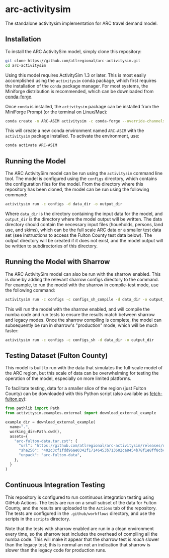 # arc-activitysim
The standalone activitysim implementation for ARC travel demand model.

## Installation

To install the ARC ActivitySim model, simply clone this repository:

```bash
git clone https://github.com/atlregional/arc-activitysim.git
cd arc-activitysim
``` 

Using this model requires ActivitySim 1.3 or later.  This is most easily
accomplished using the `activitysim` conda package, which first requires the
installation of the `conda` package manager.  For most systems, the Miniforge
distribution is recommended, which can be downloaded from 
[conda-forge](https://github.com/conda-forge/miniforge?tab=readme-ov-file#miniforge3).

Once `conda` is installed, the `activitysim` package can be installed from the 
MiniForge Prompt (or the terminal on Linux/Mac):

```bash
conda create -n ARC-ASIM activitysim -c conda-forge --override-channels
```

This will create a new conda environment named `ARC-ASIM` with the `activitysim`
package installed.  To activate the environment, use:

```bash 
conda activate ARC-ASIM
```

## Running the Model

The ARC ActivitySim model can be run using the `activitysim` command line tool.
The model is configured using the `configs` directory, which contains the
configuration files for the model.  From the directory where this repository 
has been cloned, the model can be run using the following command:

```bash
activitysim run -c configs -d data_dir -o output_dir
```

Where `data_dir` is the directory containing the input data for the model, and
`output_dir` is the directory where the model output will be written.  The data
directory should contain the necessary input files (houeholds, persons, land use,
and skims), which can be the full scale ARC data or a smaller test data set (see
instructions to access the Fulton County test data below).  The output directory
will be created if it does not exist, and the model output will be written to
subdirectories of this directory.

## Running the Model with Sharrow

The ARC ActivitySim model can also be run with the sharrow enabled.  This is
done by adding the relevant sharrow configs directory to the command.  For
example, to run the model with the sharrow in compile-test mode, use the 
following command:
    
```bash 
activitysim run -c configs -c configs_sh_compile -d data_dir -o output_dir
``` 

This will run the model with the sharrow enabled, and will compile the numba
code and run tests to ensure the results match between sharrow and legacy modes. 
Once the sharrow compiling is complete, the model can subsequently be run in
sharrow's "production" mode, which will be much faster:

```bash
activitysim run -c configs -c configs_sh -d data_dir -o output_dir
``` 

## Testing Dataset (Fulton County)

This model is built to run with the data that simulates the full-scale
model of the ARC region, but this scale of data can be overwhelming 
for testing the operation of the model, especially on more limited
platforms.

To facilitate testing, data for a smaller slice of the region (just 
Fulton County) can be downloaded with this Python script (also available
as [fetch-fulton.py](./scripts/fetch-fulton.py)):

```python
from pathlib import Path
from activitysim.examples.external import download_external_example

example_dir = download_external_example(
  name=".", 
  working_dir=Path.cwd(),
  assets={
    "arc-fulton-data.tar.zst": {
      "url": "https://github.com/atlregional/arc-activitysim/releases/download/v1.3.0/arc-fulton-data.tar.zst",
      "sha256": "402c3cf1fdd96ae0342f17146453b713602ca8454b78f1e8ff8cbc403e03441e",
      "unpack": "arc-fulton-data",
    },
  }
)
```

## Continuous Integration Testing

This repository is configured to run continuous integration testing
using GitHub Actions. The tests are run on a small subset of the data
for Fulton County, and the results are uploaded to the `Actions` tab
of the repository.  The tests are configured in the `.github/workflows`
directory, and use the scripts in the `scripts` directory.

Note that the tests with sharrow enabled are run in a clean environment
every time, so the sharrow test includes the overhead of compiling all
the numba code.  This will make it appear that the sharrow test is *much*
slower than the legacy test; this is normal an not an indication that 
sharrow is slower than the legacy code for production runs.
